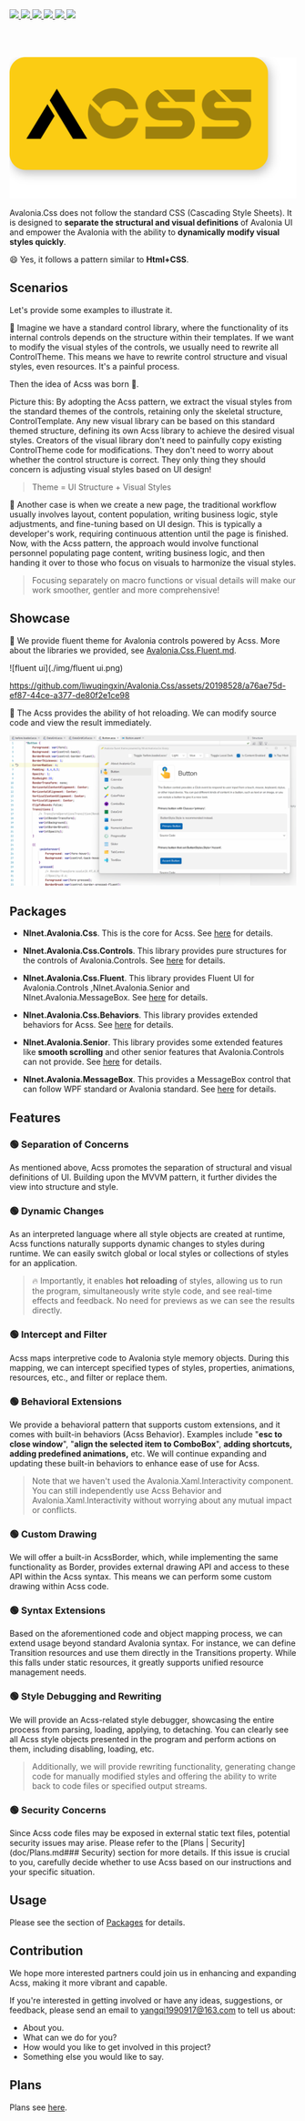 <div align="left">
  <a href="https://github.com/microsoft/dotnet">
    <img src="https://img.shields.io/badge/-.NET-red">
  </a>
  <a href="https://avaloniaui.net/">
    <img src="https://img.shields.io/badge/Avalonia-8245A9">
  </a>
  <a href="https://dotnet.microsoft.com/zh-cn/languages/csharp">
    <img src="https://img.shields.io/badge/-C%23-yellow">
  </a>
  <a href="http://www.gnu.org/licenses/mit.en.html">
    <img src="https://img.shields.io/badge/License-MIT-green">
  </a>
  <a href="https://www.cnblogs.com/liwuqingxin/">
    <img src="https://img.shields.io/badge/Blog-NLNet-orange">
  </a>
  <a href="https://github.com/liwuqingxin">
    <img src="https://img.shields.io/badge/Github-Liwuqingxin-blue?logo=GitHub">
  </a>
</div>
<br/><br/><br/>

![acss-brand](img/brand.svg)

Avalonia.Css does not follow the standard CSS (Cascading Style Sheets). It is designed to **separate the structural and visual definitions** of Avalonia UI and empower the Avalonia with the ability to **dynamically modify visual styles quickly**. 

:smile: Yes, it follows a pattern similar to **Html+CSS**.

## Scenarios

Let's provide some examples to illustrate it.

🌰 Imagine we have a standard control library, where the functionality of its internal controls depends on the structure within their templates. If we want to modify the visual styles of the controls, we usually need to rewrite all ControlTheme. This means we have to rewrite control structure and visual styles, even resources. It's a painful process.

Then the idea of Acss was born :birthday:.

Picture this: By adopting the Acss pattern, we extract the visual styles from the standard themes of the controls, retaining only the skeletal structure, ControlTemplate. Any new visual library can be based on this standard themed structure, defining its own Acss library to achieve the desired visual styles. Creators of the visual library don't need to painfully copy existing ControlTheme code for modifications. They don't need to worry about whether the control structure is correct. They only thing they should concern is adjusting visual styles based on UI design!

> Theme = UI Structure + Visual Styles

🌰 Another case is when we create a new page, the traditional workflow usually involves layout, content population, writing business logic, style adjustments, and fine-tuning based on UI design. This is typically a developer's work, requiring continuous attention until the page is finished. Now, with the Acss pattern, the approach would involve functional personnel populating page content, writing business logic, and then handing it over to those who focus on visuals to harmonize the visual styles.

> Focusing separately on macro functions or visual details will make our work smoother, gentler and more comprehensive!

## Showcase

🌰 We provide fluent theme for Avalonia controls powered by Acss. More about the libraries we provided, see [Avalonia.Css.Fluent.md](doc/Nlnet.Avalonia.Css.Fluent/README.md).

![fluent ui](./img/fluent ui.png)

https://github.com/liwuqingxin/Avalonia.Css/assets/20198528/a76ae75d-ef87-44ce-a377-de80f2e1ce98

🌰 The Acss provides the ability of hot reloading. We can modify source code and view the result immediately.

![acss](img/acss.gif)

## Packages

- **Nlnet.Avalonia.Css**. This is the core for Acss. See [here](doc/Nlnet.Avalonia.Css/README.md) for details.

- **Nlnet.Avalonia.Css.Controls**. This library provides pure structures for the controls of Avalonia.Controls. See [here](doc/Nlnet.Avalonia.Css.Controls/README.md) for details.

- **Nlnet.Avalonia.Css.Fluent**. This library provides Fluent UI for Avalonia.Controls ,Nlnet.Avalonia.Senior and Nlnet.Avalonia.MessageBox. See [here](doc/Nlnet.Avalonia.Css.Fluent/README.md) for details.

- **Nlnet.Avalonia.Css.Behaviors**. This library provides extended behaviors for Acss. See [here](doc/Nlnet.Avalonia.Css.Behaviors/README.md) for details.
- **Nlnet.Avalonia.Senior**. This library provides some extended features like **smooth scrolling** and other senior features that Avalonia.Controls can not provide. See [here](doc/Nlnet.Avalonia.Senior/README.md) for details.
- **Nlnet.Avalonia.MessageBox**. This provides a MessageBox control that can follow WPF standard or Avalonia standard. See [here](doc/Nlnet.Avalonia.MessageBox/README.md) for details.

## Features

### 🟢 Separation of Concerns

As mentioned above, Acss promotes the separation of structural and visual definitions of UI. Building upon the MVVM pattern, it further divides the view into structure and style.

### 🟢 Dynamic Changes

As an interpreted language where all style objects are created at runtime, Acss functions naturally supports dynamic changes to styles during runtime. We can easily switch global or local styles or collections of styles for an application.

> :fire: Importantly, it enables **hot reloading** of styles, allowing us to run the program, simultaneously write style code, and see real-time effects and feedback. No need for previews as we can see the results directly.

### 🟢 Intercept and Filter

Acss maps interpretive code to Avalonia style memory objects. During this mapping, we can intercept specified types of styles, properties, animations, resources, etc., and filter or replace them.

### 🟢 Behavioral Extensions

We provide a behavioral pattern that supports custom extensions, and it comes with built-in behaviors (Acss Behavior). Examples include "**esc to close window**", "**align the selected item to ComboBox**", **adding shortcuts,** **adding predefined animations,** etc. We will continue expanding and updating these built-in behaviors to enhance ease of use for Acss.

> Note that we haven't used the Avalonia.Xaml.Interactivity component. You can still independently use Acss Behavior and Avalonia.Xaml.Interactivity without worrying about any mutual impact or conflicts.

### 🟢 Custom Drawing

We will offer a built-in AcssBorder, which, while implementing the same functionality as Border, provides external drawing API and access to these API within the Acss syntax. This means we can perform some custom drawing within Acss code.

### 🟢 Syntax Extensions

Based on the aforementioned code and object mapping process, we can extend usage beyond standard Avalonia syntax. For instance, we can define Transition resources and use them directly in the Transitions property. While this falls under static resources, it greatly supports unified resource management needs.

### 🟢 Style Debugging and Rewriting

We will provide an Acss-related style debugger, showcasing the entire process from parsing, loading, applying, to detaching. You can clearly see all Acss style objects presented in the program and perform actions on them, including disabling, loading, etc.

> Additionally, we will provide rewriting functionality, generating change code for manually modified styles and offering the ability to write back to code files or specified output streams.

### 🟢 Security Concerns

Since Acss code files may be exposed in external static text files, potential security issues may arise. Please refer to the [Plans | Security](doc/Plans.md### Security) section for more details. If this issue is crucial to you, carefully decide whether to use Acss based on our instructions and your specific situation.

## Usage

Please see the section of [Packages](##Packages) for details.

## Contribution

We hope more interested partners could join us in enhancing and expanding Acss, making it more vibrant and capable.

If you're interested in getting involved or have any ideas, suggestions, or feedback, please send an email to yangqi1990917@163.com to tell us about:

- About you.
- What can we do for you?
- How would you like to get involved in this project?
- Something else you would like to say.

## Plans

Plans see [here](doc/Plans.md).

